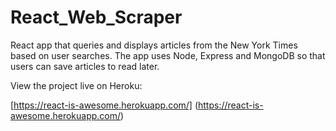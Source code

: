# React_Web_Scraper

React app that queries and displays articles from the New York Times based on user searches. The app uses Node, Express and MongoDB so that users can save articles to read later.

View the project live on Heroku:

[https://react-is-awesome.herokuapp.com/] (https://react-is-awesome.herokuapp.com/)

